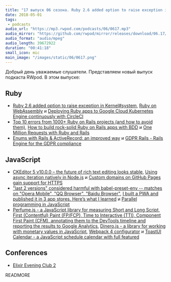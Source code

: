 ```yaml
---
title: "17 выпуск 06 сезона. Ruby 2.6 added option to raise exception in Kernel#system, GDPR Rails, CKEditor 5 v10.0.0, Perfume.js и прочее"
date: 2018-05-01
tags:
 - podcasts
audio_url: "https://mp3.rwpod.com/podcasts/06/0617.mp3"
audio_mirror: "https://github.com/rwpod/mirror/releases/download/06.17/0617.mp3"
audio_format: "audio/mpeg"
audio_length: 39672922
duration: "00:41:18"
small_icon: mic
main_image: "/images/static/06/0617.png"
---
```


Добрый день уважаемые слушатели. Представляем новый выпуск подкаста RWpod. В этом выпуске:

## Ruby

 - [Ruby 2.6 added option to raise exception in Kernel#system](https://blog.bigbinary.com/2018/04/25/ruby-2-6-added-option-to-raise-exception-in-kernel-system.html), [Ruby on WebAssembly](http://www.blacktm.com/blog/ruby-on-webassembly) и [Deploying Ruby apps to Google Cloud Kubernetes Engine continuously with CircleCI](https://dev.to/evilmartians/deploying-ruby-apps-to-google-cloud-kubernetes-engine-continuously-with-circleci-2765)
 - [Top 10 errors from 1000+ Ruby on Rails projects (and how to avoid them)](https://rollbar.com/blog/top-10-ruby-on-rails-errors/), [How to build rock-solid Ruby on Rails apps with BDD](https://medium.freecodecamp.org/how-to-build-rock-solid-ruby-on-rails-apps-with-bdd-735de9319cc6) и [One Million Requests with Ruby and Rails](https://medium.com/@kdiogenes/one-million-requests-with-ruby-and-rails-45c11a1dd874)
 - [Enums with Rails & ActiveRecord: an improved way](https://sipsandbits.com/2018/04/30/using-database-native-enums-with-rails/) и [GDPR Rails - Rails Engine for the GDPR compliance](https://github.com/prey/gdpr_rails)

## JavaScript

 - [CKEditor 5 v10.0.0 – the future of rich text editing looks stable](https://ckeditor.com/blog/CKEditor-5-v10.0.0-the-future-of-rich-text-editing-looks-stable/), [Using async iteration natively in Node.js](http://2ality.com/2018/04/async-iter-nodejs.html) и [Custom domains on GitHub Pages gain support for HTTPS](https://blog.github.com/2018-05-01-github-pages-custom-domains-https/)
 - ["last 2 versions" considered harmful with babel-preset-env -- matches on "Opera Mobile", "QQ Browser", "Baidu Browser"](https://jamie.build/last-2-versions), [I built a PWA and published it in 3 app stores. Here’s what I learned](http://debuggerdotbreak.judahgabriel.com/2018/04/13/i-built-a-pwa-and-published-it-in-3-app-stores-heres-what-i-learned/) и [Parallel programming in JavaScript](https://itnext.io/achieving-parallelism-in-javascript-using-web-workers-8f921f2d26db)
 - [Perfume.js - a JavaScript library for measuring Short and Long Script, First (Contentful) Paint (FP/FCP), Time to Interactive (TTI), Component First Paint (CFM), annotating them to the DevTools timeline and reporting the results to Google Analytics](http://zizzamia.github.io/perfume/), [Dinero.js - a library for working with monetary values in JavaScript](https://sarahdayan.github.io/dinero.js/), [Webpack 4 configurator](http://web.jakoblind.no/webpack-config/) и [ToastUI Calendar - a JavaScript schedule calendar with full featured](http://ui.toast.com/tui-calendar/)

## Conferences

 - [Elixir Evening Club 2](http://www.elixirkyiv.club/)

READMORE
